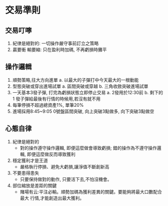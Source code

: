 # 交易準則
## 交易叮嚀
1. 紀律是絕對的: 一切操作嚴守事前訂立之策略
2. 贏要衝 輸要縮: 只在盈利時加碼, 不再虧損時攤平

## 操作邏輯
1. 順勢策略,往大方向進單 
    a. 以最大的子彈打中今天最大的一根動能
2. 型態突破或穿出進場試單
    a. 區間突破或穿越
    b. 三角收斂突破進場試單
3. 一天基本3發子彈, 打完為虧損狀態立即停止交易
    a. 2發用於12:30前
    b. 剩下的 1 發子彈給最後有行情的時候用,若沒有就不用
4. 每筆停損不超過總資產1%, 單筆20%
5. 進場採用8:45~9:05 0號盤區間突破, 向上突破3點做多, 向下突破3點做空

## 心態自律
1. 紀律是絕對的
    * 對的操作遵守操作邏輯, 即便這麼做會導致虧損; 錯的操作為不遵守操作邏輯, 即便這麼做反而導致獲利
2. 穩定獲利才是王道
    * 嚴格執行停損、避免大虧損,讓淨值不斷創新高
3. 不要患得患失
    * 只要保持做對的動作, 只要活下去,不怕沒機會。
4. 部位縮放是差距的關鍵
    * 賭場有云:平注必輸。順勢加碼為獲利差異的關鍵。要能夠將最大口數配合最大 行情,才能創造出最大獲利。

